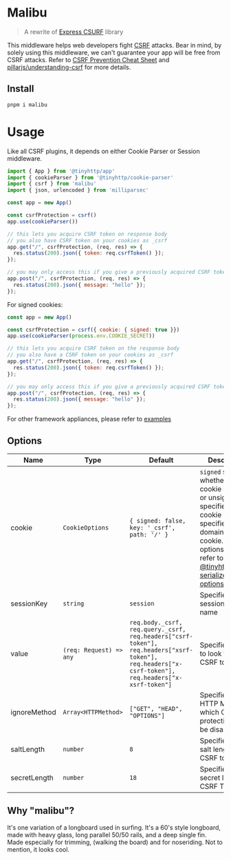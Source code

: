 # Malibu

<!-- badges goes here -->

> A rewrite of [Express CSURF](https://github.com/expressjs/csurf) library

This middleware helps web developers fight [CSRF](https://en.wikipedia.org/wiki/Cross-site_request_forgery) attacks. Bear in mind, by solely using this middleware, we can't guarantee your app will be free from CSRF attacks. Refer to [CSRF Prevention Cheat Sheet](https://cheatsheetseries.owasp.org/cheatsheets/Cross-Site_Request_Forgery_Prevention_Cheat_Sheet.html) and [pillarjs/understanding-csrf](https://github.com/pillarjs/understanding-csrf) for more details.

## Install

```
pnpm i malibu
```

# Usage

Like all CSRF plugins, it depends on either Cookie Parser or Session middleware.

```js
import { App } from '@tinyhttp/app'
import { cookieParser } from '@tinyhttp/cookie-parser'
import { csrf } from 'malibu'
import { json, urlencoded } from 'milliparsec'

const app = new App()

const csrfProtection = csrf()
app.use(cookieParser())

// this lets you acquire CSRF token on response body
// you also have CSRF token on your cookies as _csrf
app.get("/", csrfProtection, (req, res) => {
  res.status(200).json({ token: req.csrfToken() });
});

// you may only access this if you give a previously acquired CSRF token
app.post("/", csrfProtection, (req, res) => {
  res.status(200).json({ message: "hello" });
});
```

For signed cookies:
```js
const app = new App()

const csrfProtection = csrf({ cookie: { signed: true }})
app.use(cookieParser(process.env.COOKIE_SECRET))

// this lets you acquire CSRF token on the response body
// you also have a CSRF token on your cookies as _csrf
app.get("/", csrfProtection, (req, res) => {
  res.status(200).json({ token: req.csrfToken() });
});

// you may only access this if you give a previously acquired CSRF token
app.post("/", csrfProtection, (req, res) => {
  res.status(200).json({ message: "hello" });
});
```

For other framework appliances, please refer to [examples](https://github.com/tinyhttp/malibu/tree/master/examples)

## Options

| Name | Type | Default | Description |
| --- | --- | --- | --- |
| cookie | `CookieOptions` | `{ signed: false, key: '_csrf', path: '/' }` | `signed` specifies whether the cookie is signed or unsigned, `key` specifies to the cookie key, `path` specifies the domain of the cookie. For other options please refer to [@tinyhttp/cookie serializer options](https://github.com/tinyhttp/tinyhttp/tree/master/packages/cookie#options-1) |
| sessionKey | `string` | `session` | Specifies session key name |
| value | `(req: Request) => any` | `req.body._csrf, req.query._csrf, req.headers["csrf-token"], req.headers["xsrf-token"], req.headers["x-csrf-token"], req.headers["x-xsrf-token"]` | Specifies where to look for the CSRF token |
| ignoreMethod | `Array<HTTPMethod>` | `["GET", "HEAD", "OPTIONS"]` | Specifies the HTTP Method in which CSRF protection will be disabled |
| saltLength | `number` | `8` | Specifies the salt length for CSRF token |
| secretLength | `number` | `18` | Specifies the secret length for CSRF Token |


## Why "malibu"?

It's one variation of a longboard used in surfing. It's a 60's style longboard, made with heavy glass, long parallel 50/50 rails, and a deep single fin. Made especially for trimming, (walking the board) and for noseriding. Not to mention, it looks cool.
